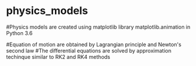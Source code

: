# physics_models
#Physics models are created using matplotlib library matplotlib.animation in Python 3.6

#Equation of motion are obtained by Lagrangian principle and Newton's second law
#The differential equations are solved by approximation techinque similar to RK2 and RK4 methods




